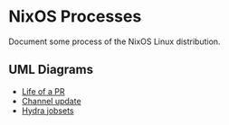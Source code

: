 # NixOS Processes

Document some process of the NixOS Linux distribution.

## UML Diagrams

* [Life of a PR][Life of a PR diagram]
* [Channel update][Channel update]
* [Hydra jobsets][Hydra jobsets]

[Life of a PR diagram]: http://www.plantuml.com/plantuml/uml/ZLNRJjmm47tFLqo5L2qhKQ3bkg1KXQA2L5e4RNcUE9F4NQ-TsWuNQJ--upXPibkeY1GfSJoUCsVEcLI4ETcayhvsaytDKlggoTu9CzlCRLCRjQdbWt4RjJM2d2ENaCwh6FEcjbZE41f7lyXwAL1T561qadZf5S4t-V3z1ZRWgom8J048TQCKMFhJaFD9Cb_BjqaKs_FpnzpYdDztjlOFnDRyImiYB9IM7kUNABNdcsnOkg-af_cfqTxAhF665vFbL-VH-WHWxVs7WxqFUvFZjxLgN0etJJQJ7ZJTmzKrOCb7EWypT9uiP1Qrg8uIZbla1-3OZ9HAuVHY0jSHE1Tm9_cCmfeP29DpRVUCpSNO9IJ0Usl206Rf4K0XdmldPAbRo51Cxz7c8MLXx3I5dtMEdZZ3Z56Ft7hQxHp02rVOt3rE0igpN79kONGXIn0LYQbB1rjZtSE04tHIC3f5wEXL4PUe6rGmoerO1y-KlBnV5Z0Qa1rPXl4ugcey7dzS1-bWz4YEZwgeZ-ioVPQkLlW8p8oMkZpglf9Yf2DjrljtdSlYlv1lAQkCcO8thCGJOv-EqZdCo9Pz7rORsFSDM7UiwT598rKU8BCqINVeZuLHnaxMYeFTxPt3b861DlvfFGen3KKcgrhWVWjb13Vy5bcT31-mPhlTeN8Hv50QeaAVmfK9mcK_OidgqzmGXlm07Cg42TDOH-aps4C2Pf59CA2CBeVSjtXxHfSiru6iIGl9JhZ4ANKMY3d-PUnrMbx6TbgXBidrqu7o5y2jG8lwYblvbfffa_b0IbrFWf5Hiu-LOUbSNKVepfiwwUN4uJ4uUHBKqmXfVP72fxOruOHezsKqQmU7k_kqkoZxCWYhtziPTM3VpXmLkfQosbWV1uDxrXMBGHO4VMefCBg8YoKDZT7Ni6I85S1y90zpovBwmVnFNKZ6NLhqyoYU4x67y6vKnybe50VUX6dR3jMijSPlant5xnuTSn0DuseIik0vmvyT-RIh_emPRz1Brl2AfOA7sigJbJQr9kghYuc4ARa0AykI1tdxfyeRIy7hJQSxBaxpl4KkXVzmtHXAmx_iBm00
[Channel update]: http://www.plantuml.com/plantuml/uml/xPVRQjj0443VzHK3WU8O53UXwKCIL6WexKDnIqC-OAGTILkjTiLUQXlqyHrTdDWXk86agLFYbvNMSpqpisAzz8fWBfVVhY26onAr9WMX4UZ9HIMX81kLtZVkR3Ohf2z3UfIPUYPiQ8oQQRaqBcwioSWvLY0jHft8LL8tQB665BEgi2PeSMcKiN0WZYdBZwEe7P_QBojXiMKTZzP70Bcn5Iy0dLe3tybA8sI6IgtwRPd3v2fadTCyAFXfKiSwxE338KW7anMvG_0bwLuQuEowJmYo8J-NzFlyG33Hvd1uqqBcwwV1yHW9O85Ixuh7KaFeHsVhR4RN5syoPOA8XLbePL0ay3qerOTI48TjJGsVUx3d6xPWKKekpEIo5mD1dZ9Fw_muPj363udUYNdqso5Yiv1Qr5avgDNeFDajCXkiXzz1UfhdwIc7xT5L2SnfqV65wPHhtLI5E_Csw6ewFTzGkcE3hIXPb3vLWTXGQfO9V0nI2MYu5P3JlgkyWNXjGQ2j765XYVGDnD0C2A_x5TBUAFUCp37pMrOx85jXtUTcPx9cJ3NcVa-b9l64EVTzeN15rYNmwHUgqBNdl7CAjH51tIEE3LaVB2Nm8sZWyVGFmFWy7Fy8CcWUxLHHx6eUcWU1T8gHSDIhPwJv3t1s6pNPWgARTpw6TWmnWooaBXunnLoFqSXBByVUL2FMjFIFFLWtRVqVv-k3-x1B-UyquxusZYL5w2W-EJbwU_guOTuozH8_KllHYriOz_naV8b44MrMld_tsg1FWvD3MaZzIdFNuNlxHtSpZI95HRUsS74B9e6HJ0jpOtdgrt30aOVsLlXcpZSqlifQyhNi7fMXbfteKCmM-cjXVrVjXJYGCPpV
[Hydra jobsets]: http://www.plantuml.com/plantuml/uml/nLNVQzim47xNNt5GMBQ0cnyaMGcPATsWUnZTO7iROyZMnTOYIqOwiuIv_tkLH6xInDdwK38mnjPzT_VTT-BksX6tL4Wj2buoagGGxkJoyrU8uEDAM0w9vJhDqG7N0dwPn24vbYCNQ5bELBffhvT9oglaCZL5JzYgDAgdvTAugBGcHUVGCTGY-B2PevN2c8Ma7oJFB2_W3mEO2YmfVzr_i_a3kE7fujQQIeltHXaBOe3fVE1Dzplmu1Hur7zxbVQVWeUdmCbuFa_66_0zc_K2HTQ5sIjXJQcGueqShBi-cXkxY0lkoDVJtPmGTuiOVDNb8dDJifLUh2tTxnTAPZabgi8V7fQOPGnVV6wUUL4EN4rmZBoEYTGedXLX7KBn5LeNXyuLHbHgP-GbMgeiDcP2HssvA-tlGg8mSWLNQZ-tKvmmixXwMGADa3vj9dNMGYbOZXczl1e7P2ADIshjxI7WUIATA6mTvEnwMrJ87KR3uML_t4Bko7w-E_WazTc4-JiBpcsQJqR_KmZ1xM-fcnYfoM9ONar-JaPjbi2tCJ65cP--h9vTR2TYtDm3gE6c6Uurgs6sAovkYglXpbZV1YYtLO8V__lWnuxiUNoIXIGKBIxRAHi_rbg77RDTAnxaYGQw7TPflkftu9zlgn8zehEESrp8hQImgHhCFtDrTidOjN-7VVG0
